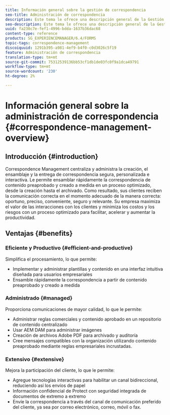 ```yaml
---
title: Información general sobre la gestión de correspondencia
seo-title: Administración de correspondencia
description: Este tema le ofrece una descripción general de la Gestión de Correspondencia.
seo-description: Este tema le ofrece una descripción general de la Gestión de Correspondencia.
uuid: fa230c7e-fef1-4996-bdda-1637b36dac68
content-type: reference
products: SG_EXPERIENCEMANAGER/6.4/FORMS
topic-tags: correspondence-management
discoiquuid: 1291b395-a981-4ef9-b4f0-c0d3026c5f19
feature: Administración de correspondencia
translation-type: tm+mt
source-git-commit: 75312539136bb53cf1db1de03fc0f9a1dca49791
workflow-type: tm+mt
source-wordcount: '230'
ht-degree: 2%

---
```



# Información general sobre la administración de correspondencia {#correspondence-management-overview}

## Introducción {#introduction}

Correspondence Management centraliza y administra la creación, el ensamblaje y la entrega de correspondencia segura, personalizada e interactiva. Le permite ensamblar rápidamente la correspondencia de contenido preaprobado y creado a medida en un proceso optimizado, desde la creación hasta el archivado. Como resultado, sus clientes reciben la comunicación correcta en el momento adecuado de la manera correcta: oportuno, preciso, conveniente, seguro y relevante. Su empresa maximiza el valor de las interacciones con los clientes y minimiza los costos y los riesgos con un proceso optimizado para facilitar, acelerar y aumentar la productividad.

## Ventajas {#benefits}

### Eficiente y Productivo {#efficient-and-productive}

Simplifica el procesamiento, lo que permite:

* Implementar y administrar plantillas y contenido en una interfaz intuitiva diseñada para usuarios empresariales
* Ensamble rápidamente la correspondencia a partir de contenido preaprobado y creado a medida

### Administrado {#managed}

Proporciona comunicaciones de mayor calidad, lo que le permite:

* Administrar reglas comerciales y contenido aprobado en un repositorio de contenido centralizado
* Usar AEM DAM para administrar imágenes
* Creación de archivos Adobe PDF para archivado y auditoría
* Cree mensajes compatibles con la organización utilizando contenido preaprobado mediante reglas empresariales incrustadas.

### Extensivo {#extensive}

Mejora la participación del cliente, lo que le permite:

* Agregue tecnologías interactivas para habilitar un canal bidireccional, reduciendo así los envíos de papel
* Información confidencial de Protect con seguridad integrada de documentos de extremo a extremo
* Envíe la correspondencia a través del canal de comunicación preferido del cliente, ya sea por correo electrónico, correo, móvil o fax.

